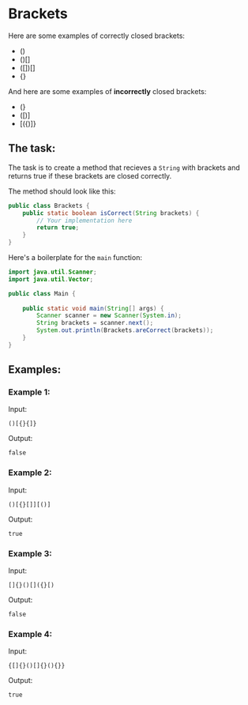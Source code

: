 # Brackets

Here are some examples of correctly closed brackets:

* ()
* ()[]
* ([])[]
* {[]([]())}

And here are some examples of **incorrectly** closed brackets:

* (}
* ([)]
* [({)]}

## The task:

The task is to create a method that recieves a `String` with brackets and returns true if these brackets are closed correctly.

The method should look like this:

```java
public class Brackets {
	public static boolean isCorrect(String brackets) {
		// Your implementation here
		return true;
	}
}
```

Here's a boilerplate for the `main` function:

```java
import java.util.Scanner;
import java.util.Vector;

public class Main {
	
	public static void main(String[] args) {
		Scanner scanner = new Scanner(System.in);
		String brackets = scanner.next();
		System.out.println(Brackets.areCorrect(brackets));
	}
}
```

## Examples:

### Example 1:

Input:

```
()[{}{]}
```

Output:
```
false
```

### Example 2:

Input:
```
()[{}[]][()]
```

Output:
```
true
```

### Example 3:

Input:
```
[]{}()[]({}[)
```
Output:
```
false
```

### Example 4:

Input:
```
{[]{}()[]{}(){}}
```

Output:

```
true
```